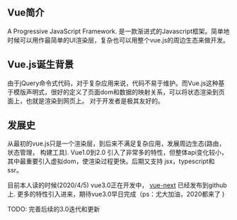 ## Vue简介

A Progressive JavaScript Framework. 是一款渐进式的Javascript框架。简单地时候可以用作最简单的UI渲染层，复杂也可以用整个vue.js的周边生态来做开发。

## Vue.js诞生背景

由于jQuery命令式代码，对于复杂应用来说，代码不易于维护。而Vue.js这种基于模版声明式，很好的定义了页面dom和数据的映射关系，可以将状态渲染到页面上，也就是渲染到网页上。
对于开发者是极其友好的。

## 发展史

从最初的vue.js只是一个渲染层，到后来不满足复杂应用，发展周边生态(路由，状态管理， 构建工具). Vue1.0到2.0 引入了非常多的特性，但整体api变化较小，其中最重要引入虚拟dom，使渲染过程更快。后期又支持 jsx，typescript和 ssr。

目前本人读的时候(2020/4/5) vue3.0正在开发中， [vue-next](https://github.com/vuejs/vue-next) 已经发布到github上. 更多的特性引入进来，期待vue3.0早日完成（ps：尤大加油，2020都来了 )

TODO: 完善后续的3.0迭代和更新